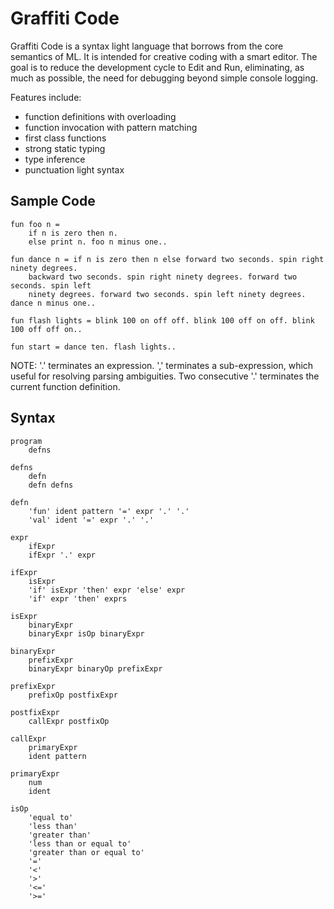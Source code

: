 Graffiti Code
=============

Graffiti Code is a syntax light language that borrows from the core semantics of ML. It is intended
for creative coding with a smart editor. The goal is to reduce the development cycle to Edit and Run,
eliminating, as much as possible, the need for debugging beyond simple console logging.

Features include:
- function definitions with overloading
- function invocation with pattern matching
- first class functions
- strong static typing
- type inference
- punctuation light syntax

## Sample Code ##

~~~
fun foo n =
    if n is zero then n.
    else print n. foo n minus one..
~~~

~~~
fun dance n = if n is zero then n else forward two seconds. spin right ninety degrees.
    backward two seconds. spin right ninety degrees. forward two seconds. spin left
    ninety degrees. forward two seconds. spin left ninety degrees. dance n minus one..

fun flash lights = blink 100 on off off. blink 100 off on off. blink 100 off off on.. 

fun start = dance ten. flash lights..
~~~

NOTE: '.' terminates an expression. ',' terminates a sub-expression, which useful for resolving
parsing ambiguities. Two consecutive '.' terminates the current function definition. 

## Syntax ##

~~~~
program
    defns

defns
    defn
    defn defns

defn
    'fun' ident pattern '=' expr '.' '.'
    'val' ident '=' expr '.' '.'

expr
    ifExpr
    ifExpr '.' expr

ifExpr
    isExpr
    'if' isExpr 'then' expr 'else' expr
    'if' expr 'then' exprs
    
isExpr
    binaryExpr
    binaryExpr isOp binaryExpr

binaryExpr
    prefixExpr
    binaryExpr binaryOp prefixExpr

prefixExpr
    prefixOp postfixExpr

postfixExpr
    callExpr postfixOp

callExpr
    primaryExpr
    ident pattern

primaryExpr
    num
    ident

isOp
    'equal to'
    'less than'
    'greater than'
    'less than or equal to'
    'greater than or equal to'
    '='
    '<'
    '>'
    '<='
    '>='
~~~~

    